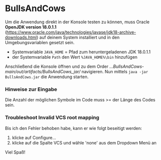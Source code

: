 # BullsAndCows

Um die Anwendung direkt in der Konsole testen zu können, muss Oracle **OpenJDK version 18.0.1.1** (https://www.oracle.com/java/technologies/javase/jdk18-archive-downloads.html) auf deinem System installiert und in den Umgebungsvariablen gesetzt sein. 
  - Systemvariable `JAVA_HOME` = Pfad zum heruntergeladenen JDK 18.0.1.1
  - der Systemvariable `Path` den Wert `%JAVA_HOME%\bin` hinzufügen 

Anschließend die Konsole öffnen und zu dem Order *...BullsAndCows-main/out/artifacts/BullsAndCows_jar/* navigieren. 
Nun mittels `java -jar BullsAndCows.jar` die Anwendung starten. 

### Hinweise zur Eingabe
Die Anzahl der möglichen Symbole im Code muss >= der Länge des Codes sein. 

### Troubleshoot Invalid VCS root mapping
Bis ich den Fehler behoben habe, kann er wie folgt beseitigt werden: 
1. klicke auf Configure...
2. klicke auf die Spalte VCS und wähle 'none' aus dem Dropdown Menü <none> an


Viel Spaß!

